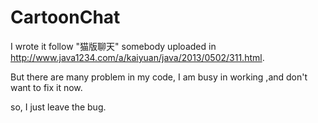 # CartoonChat

I wrote it follow "猫版聊天" somebody uploaded in http://www.java1234.com/a/kaiyuan/java/2013/0502/311.html.

But there are many problem in my code, I am busy in working ,and don't want to fix it now.

so, I just leave the bug.
